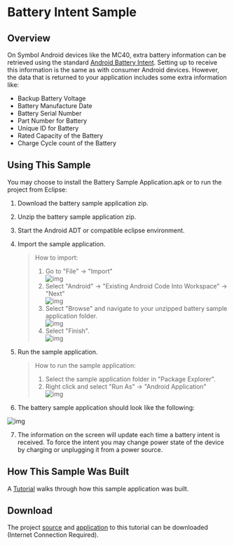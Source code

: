# Battery Intent Sample

## Overview
On Symbol Android devices like the MC40, extra battery information can be retrieved using the standard [Android Battery Intent](http://developer.android.com/training/monitoring-device-state/battery-monitoring.html). Setting up to receive this information is the same as with consumer Android devices. However, the data that is returned to your application includes some extra information like:

* Backup Battery Voltage
* Battery Manufacture Date
* Battery Serial Number
* Part Number for Battery
* Unique ID for Battery
* Rated Capacity of the Battery
* Charge Cycle count of the Battery
 
## Using This Sample
You may choose to install the Battery Sample Application.apk or to run the project from Eclipse:

1. Download the battery sample application zip. 
2. Unzip the battery sample application zip.
3. Start the Android ADT or compatible eclipse environment. 
4. Import the sample application. 
	>How to import:  
 	>1. Go to "File" -> "Import"  
 	>![img](images/FileImport.jpg)   
 	>2. Select "Android" -> "Existing Android Code Into Workspace" -> "Next"   
 	>![img](images/ImportNext.jpg)   
 	>3. Select "Browse" and navigate to your unzipped battery sample application folder.  
 	>![img](images/Browse.jpg)  
 	>4. Select "Finish".  
 	>![img](images/Finish.jpg)  

5. Run the sample application. 
	>How to run the sample application:   
 	>1. Select the sample application folder in "Package Explorer".      
 	>2. Right click and select "Run As" -> "Android Application"  
 	>![img](images/RunAs.jpg)   

6. The battery sample application should look like the following:  

![img](images/BatterySampleApplication.jpg)  

7. The information on the screen will update each time a battery intent is received. To force the intent you may change power state of the device by charging or unplugging it from a power source.


## How This Sample Was Built 
A [Tutorial](../guide/tutorial/tutbatteryintent) walks through how this sample application was built. 

## Download
The project [source](https://s3.amazonaws.com/emdk/Tutorials/BatterySampleApplication.zip) and [application](https://s3.amazonaws.com/emdk/Tutorials/BatterySampleApplication.apk.zip) to this tutorial can be downloaded (Internet Connection Required).
<a name="theend"></a>
